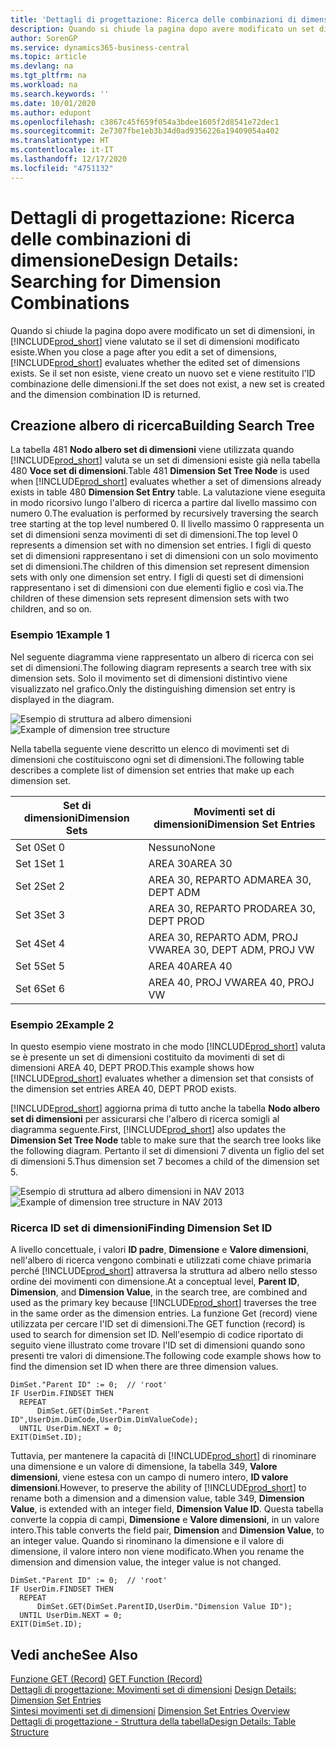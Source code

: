 ```yaml
---
title: 'Dettagli di progettazione: Ricerca delle combinazioni di dimensione | Microsoft Docs'
description: Quando si chiude la pagina dopo avere modificato un set di dimensioni, in Business Central viene valutato se il set di dimensioni modificato esiste. Se il set non esiste, viene creato un nuovo set e viene restituito l'ID combinazione delle dimensioni.
author: SorenGP
ms.service: dynamics365-business-central
ms.topic: article
ms.devlang: na
ms.tgt_pltfrm: na
ms.workload: na
ms.search.keywords: ''
ms.date: 10/01/2020
ms.author: edupont
ms.openlocfilehash: c3867c45f659f054a3bdee1605f2d8541e72dec1
ms.sourcegitcommit: 2e7307fbe1eb3b34d0ad9356226a19409054a402
ms.translationtype: HT
ms.contentlocale: it-IT
ms.lasthandoff: 12/17/2020
ms.locfileid: "4751132"
---
```

# <a name="design-details-searching-for-dimension-combinations"></a><span data-ttu-id="2a1e6-104">Dettagli di progettazione: Ricerca delle combinazioni di dimensione</span><span class="sxs-lookup"><span data-stu-id="2a1e6-104">Design Details: Searching for Dimension Combinations</span></span>
<span data-ttu-id="2a1e6-105">Quando si chiude la pagina dopo avere modificato un set di dimensioni, in [!INCLUDE[prod_short](includes/prod_short.md)] viene valutato se il set di dimensioni modificato esiste.</span><span class="sxs-lookup"><span data-stu-id="2a1e6-105">When you close a page after you edit a set of dimensions, [!INCLUDE[prod_short](includes/prod_short.md)] evaluates whether the edited set of dimensions exists.</span></span> <span data-ttu-id="2a1e6-106">Se il set non esiste, viene creato un nuovo set e viene restituito l'ID combinazione delle dimensioni.</span><span class="sxs-lookup"><span data-stu-id="2a1e6-106">If the set does not exist, a new set is created and the dimension combination ID is returned.</span></span>  

## <a name="building-search-tree"></a><span data-ttu-id="2a1e6-107">Creazione albero di ricerca</span><span class="sxs-lookup"><span data-stu-id="2a1e6-107">Building Search Tree</span></span>  
 <span data-ttu-id="2a1e6-108">La tabella 481 **Nodo albero set di dimensioni** viene utilizzata quando [!INCLUDE[prod_short](includes/prod_short.md)] valuta se un set di dimensioni esiste già nella tabella 480 **Voce set di dimensioni**.</span><span class="sxs-lookup"><span data-stu-id="2a1e6-108">Table 481 **Dimension Set Tree Node** is used when [!INCLUDE[prod_short](includes/prod_short.md)] evaluates whether a set of dimensions already exists in table 480 **Dimension Set Entry** table.</span></span> <span data-ttu-id="2a1e6-109">La valutazione viene eseguita in modo ricorsivo lungo l'albero di ricerca a partire dal livello massimo con numero 0.</span><span class="sxs-lookup"><span data-stu-id="2a1e6-109">The evaluation is performed by recursively traversing the search tree starting at the top level numbered 0.</span></span> <span data-ttu-id="2a1e6-110">Il livello massimo 0 rappresenta un set di dimensioni senza movimenti di set di dimensioni.</span><span class="sxs-lookup"><span data-stu-id="2a1e6-110">The top level 0 represents a dimension set with no dimension set entries.</span></span> <span data-ttu-id="2a1e6-111">I figli di questo set di dimensioni rappresentano i set di dimensioni con un solo movimento set di dimensioni.</span><span class="sxs-lookup"><span data-stu-id="2a1e6-111">The children of this dimension set represent dimension sets with only one dimension set entry.</span></span> <span data-ttu-id="2a1e6-112">I figli di questi set di dimensioni rappresentano i set di dimensioni con due elementi figlio e così via.</span><span class="sxs-lookup"><span data-stu-id="2a1e6-112">The children of these dimension sets represent dimension sets with two children, and so on.</span></span>  

### <a name="example-1"></a><span data-ttu-id="2a1e6-113">Esempio 1</span><span class="sxs-lookup"><span data-stu-id="2a1e6-113">Example 1</span></span>  
 <span data-ttu-id="2a1e6-114">Nel seguente diagramma viene rappresentato un albero di ricerca con sei set di dimensioni.</span><span class="sxs-lookup"><span data-stu-id="2a1e6-114">The following diagram represents a search tree with six dimension sets.</span></span> <span data-ttu-id="2a1e6-115">Solo il movimento set di dimensioni distintivo viene visualizzato nel grafico.</span><span class="sxs-lookup"><span data-stu-id="2a1e6-115">Only the distinguishing dimension set entry is displayed in the diagram.</span></span>  

 <span data-ttu-id="2a1e6-116">![Esempio di struttura ad albero dimensioni](media/nav2013_dimension_tree.png "Esempio di struttura ad albero dimensioni")</span><span class="sxs-lookup"><span data-stu-id="2a1e6-116">![Example of dimension tree structure](media/nav2013_dimension_tree.png "Example of dimension tree structure")</span></span>  

 <span data-ttu-id="2a1e6-117">Nella tabella seguente viene descritto un elenco di movimenti set di dimensioni che costituiscono ogni set di dimensioni.</span><span class="sxs-lookup"><span data-stu-id="2a1e6-117">The following table describes a complete list of dimension set entries that make up each dimension set.</span></span>  

|<span data-ttu-id="2a1e6-118">Set di dimensioni</span><span class="sxs-lookup"><span data-stu-id="2a1e6-118">Dimension Sets</span></span>|<span data-ttu-id="2a1e6-119">Movimenti set di dimensioni</span><span class="sxs-lookup"><span data-stu-id="2a1e6-119">Dimension Set Entries</span></span>|  
|--------------------|---------------------------|  
|<span data-ttu-id="2a1e6-120">Set 0</span><span class="sxs-lookup"><span data-stu-id="2a1e6-120">Set 0</span></span>|<span data-ttu-id="2a1e6-121">Nessuno</span><span class="sxs-lookup"><span data-stu-id="2a1e6-121">None</span></span>|  
|<span data-ttu-id="2a1e6-122">Set 1</span><span class="sxs-lookup"><span data-stu-id="2a1e6-122">Set 1</span></span>|<span data-ttu-id="2a1e6-123">AREA 30</span><span class="sxs-lookup"><span data-stu-id="2a1e6-123">AREA 30</span></span>|  
|<span data-ttu-id="2a1e6-124">Set 2</span><span class="sxs-lookup"><span data-stu-id="2a1e6-124">Set 2</span></span>|<span data-ttu-id="2a1e6-125">AREA 30, REPARTO ADM</span><span class="sxs-lookup"><span data-stu-id="2a1e6-125">AREA 30, DEPT ADM</span></span>|  
|<span data-ttu-id="2a1e6-126">Set 3</span><span class="sxs-lookup"><span data-stu-id="2a1e6-126">Set 3</span></span>|<span data-ttu-id="2a1e6-127">AREA 30, REPARTO PROD</span><span class="sxs-lookup"><span data-stu-id="2a1e6-127">AREA 30, DEPT PROD</span></span>|  
|<span data-ttu-id="2a1e6-128">Set 4</span><span class="sxs-lookup"><span data-stu-id="2a1e6-128">Set 4</span></span>|<span data-ttu-id="2a1e6-129">AREA 30, REPARTO ADM, PROJ VW</span><span class="sxs-lookup"><span data-stu-id="2a1e6-129">AREA 30, DEPT ADM, PROJ VW</span></span>|  
|<span data-ttu-id="2a1e6-130">Set 5</span><span class="sxs-lookup"><span data-stu-id="2a1e6-130">Set 5</span></span>|<span data-ttu-id="2a1e6-131">AREA 40</span><span class="sxs-lookup"><span data-stu-id="2a1e6-131">AREA 40</span></span>|  
|<span data-ttu-id="2a1e6-132">Set 6</span><span class="sxs-lookup"><span data-stu-id="2a1e6-132">Set 6</span></span>|<span data-ttu-id="2a1e6-133">AREA 40, PROJ VW</span><span class="sxs-lookup"><span data-stu-id="2a1e6-133">AREA 40, PROJ VW</span></span>|  

### <a name="example-2"></a><span data-ttu-id="2a1e6-134">Esempio 2</span><span class="sxs-lookup"><span data-stu-id="2a1e6-134">Example 2</span></span>  
 <span data-ttu-id="2a1e6-135">In questo esempio viene mostrato in che modo [!INCLUDE[prod_short](includes/prod_short.md)] valuta se è presente un set di dimensioni costituito da movimenti di set di dimensioni AREA 40, DEPT PROD.</span><span class="sxs-lookup"><span data-stu-id="2a1e6-135">This example shows how [!INCLUDE[prod_short](includes/prod_short.md)] evaluates whether a dimension set that consists of the dimension set entries AREA 40, DEPT PROD exists.</span></span>  

 <span data-ttu-id="2a1e6-136">[!INCLUDE[prod_short](includes/prod_short.md)] aggiorna prima di tutto anche la tabella **Nodo albero set di dimensioni** per assicurarsi che l'albero di ricerca somigli al diagramma seguente.</span><span class="sxs-lookup"><span data-stu-id="2a1e6-136">First, [!INCLUDE[prod_short](includes/prod_short.md)] also updates the **Dimension Set Tree Node** table to make sure that the search tree looks like the following diagram.</span></span> <span data-ttu-id="2a1e6-137">Pertanto il set di dimensioni 7 diventa un figlio del set di dimensioni 5.</span><span class="sxs-lookup"><span data-stu-id="2a1e6-137">Thus dimension set 7 becomes a child of the dimension set 5.</span></span>  

 <span data-ttu-id="2a1e6-138">![Esempio di struttura ad albero dimensioni in NAV 2013](media/nav2013_dimension_tree_example2.png "Esempio di struttura ad albero dimensioni in NAV 2013")</span><span class="sxs-lookup"><span data-stu-id="2a1e6-138">![Example of dimension tree structure in NAV 2013](media/nav2013_dimension_tree_example2.png "Example of dimension tree structure in NAV 2013")</span></span>  

### <a name="finding-dimension-set-id"></a><span data-ttu-id="2a1e6-139">Ricerca ID set di dimensioni</span><span class="sxs-lookup"><span data-stu-id="2a1e6-139">Finding Dimension Set ID</span></span>  
 <span data-ttu-id="2a1e6-140">A livello concettuale, i valori **ID padre**, **Dimensione** e **Valore dimensioni**, nell'albero di ricerca vengono combinati e utilizzati come chiave primaria perché [!INCLUDE[prod_short](includes/prod_short.md)] attraversa la struttura ad albero nello stesso ordine dei movimenti con dimensione.</span><span class="sxs-lookup"><span data-stu-id="2a1e6-140">At a conceptual level, **Parent ID**, **Dimension**, and **Dimension Value**, in the search tree, are combined and used as the primary key because [!INCLUDE[prod_short](includes/prod_short.md)] traverses the tree in the same order as the dimension entries.</span></span> <span data-ttu-id="2a1e6-141">La funzione Get (record) viene utilizzata per cercare l'ID set di dimensioni.</span><span class="sxs-lookup"><span data-stu-id="2a1e6-141">The GET function (record) is used to search for dimension set ID.</span></span> <span data-ttu-id="2a1e6-142">Nell'esempio di codice riportato di seguito viene illustrato come trovare l'ID set di dimensioni quando sono presenti tre valori di dimensione.</span><span class="sxs-lookup"><span data-stu-id="2a1e6-142">The following code example shows how to find the dimension set ID when there are three dimension values.</span></span>  

```  
DimSet."Parent ID" := 0;  // 'root'  
IF UserDim.FINDSET THEN  
  REPEAT  
      DimSet.GET(DimSet."Parent ID",UserDim.DimCode,UserDim.DimValueCode);  
  UNTIL UserDim.NEXT = 0;  
EXIT(DimSet.ID);  

```  

<span data-ttu-id="2a1e6-143">Tuttavia, per mantenere la capacità di [!INCLUDE[prod_short](includes/prod_short.md)] di rinominare una dimensione e un valore di dimensione, la tabella 349, **Valore dimensioni**, viene estesa con un campo di numero intero, **ID valore dimensioni**.</span><span class="sxs-lookup"><span data-stu-id="2a1e6-143">However, to preserve the ability of [!INCLUDE[prod_short](includes/prod_short.md)] to rename both a dimension and a dimension value, table 349, **Dimension Value**, is extended with an integer field, **Dimension Value ID**.</span></span> <span data-ttu-id="2a1e6-144">Questa tabella converte la coppia di campi, **Dimensione** e **Valore dimensioni**, in un valore intero.</span><span class="sxs-lookup"><span data-stu-id="2a1e6-144">This table converts the field pair, **Dimension** and **Dimension Value**, to an integer value.</span></span> <span data-ttu-id="2a1e6-145">Quando si rinominano la dimensione e il valore di dimensione, il valore intero non viene modificato.</span><span class="sxs-lookup"><span data-stu-id="2a1e6-145">When you rename the dimension and dimension value, the integer value is not changed.</span></span>  

```  
DimSet."Parent ID" := 0;  // 'root'  
IF UserDim.FINDSET THEN  
  REPEAT  
      DimSet.GET(DimSet.ParentID,UserDim."Dimension Value ID");  
  UNTIL UserDim.NEXT = 0;  
EXIT(DimSet.ID);  

```  

## <a name="see-also"></a><span data-ttu-id="2a1e6-146">Vedi anche</span><span class="sxs-lookup"><span data-stu-id="2a1e6-146">See Also</span></span>  
 <span data-ttu-id="2a1e6-147">[Funzione GET (Record)](/dynamics-nav/GET-Function--Record-)  </span><span class="sxs-lookup"><span data-stu-id="2a1e6-147">[GET Function (Record)](/dynamics-nav/GET-Function--Record-)  </span></span>  
 <span data-ttu-id="2a1e6-148">[Dettagli di progettazione: Movimenti set di dimensioni](design-details-dimension-set-entries.md) </span><span class="sxs-lookup"><span data-stu-id="2a1e6-148">[Design Details: Dimension Set Entries](design-details-dimension-set-entries.md) </span></span>  
 <span data-ttu-id="2a1e6-149">[Sintesi movimenti set di dimensioni](design-details-dimension-set-entries-overview.md) </span><span class="sxs-lookup"><span data-stu-id="2a1e6-149">[Dimension Set Entries Overview](design-details-dimension-set-entries-overview.md) </span></span>  
 [<span data-ttu-id="2a1e6-150">Dettagli di progettazione - Struttura della tabella</span><span class="sxs-lookup"><span data-stu-id="2a1e6-150">Design Details: Table Structure</span></span>](design-details-table-structure.md)   
 
